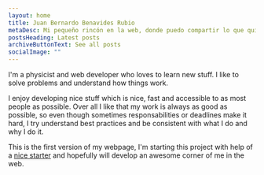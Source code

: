 ```yaml
---
layout: home
title: Juan Bernardo Benavides Rubio
metaDesc: Mi pequeño rincón en la web, donde puedo compartir lo que quiera para el mundo
postsHeading: Latest posts
archiveButtonText: See all posts
socialImage: ""
---
```

I'm a physicist and web developer who loves to learn new stuff. I like to solve problems and understand how things work.

I enjoy developing nice stuff which is nice, fast and accessible to as most people as possible. Over all I like that my work is always as good as possible, so even though sometimes responsabilities or deadlines make it hard, I try understand best practices and be consistent with what I do and why I do it.

This is the first version of my webpage, I'm starting this project with help of a [nice starter](https://hylia.website/) and hopefully will develop an awesome corner of me in the web.